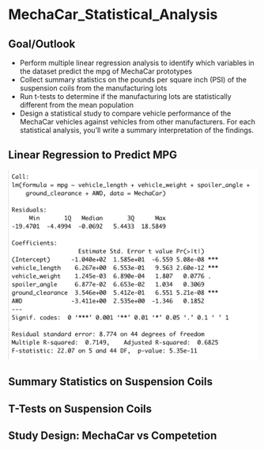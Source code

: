 # MechaCar_Statistical_Analysis
## Goal/Outlook
- Perform multiple linear regression analysis to identify which variables in the dataset predict the mpg of MechaCar prototypes
- Collect summary statistics on the pounds per square inch (PSI) of the suspension coils from the manufacturing lots
- Run t-tests to determine if the manufacturing lots are statistically different from the mean population
- Design a statistical study to compare vehicle performance of the MechaCar vehicles against vehicles from other manufacturers. For each statistical analysis, you’ll write a summary interpretation of the findings.

## Linear Regression to Predict MPG
![Deliverable_1.0](Resources/Deliverable_1.0.png)

## Summary Statistics on Suspension Coils

## T-Tests on Suspension Coils

## Study Design: MechaCar vs Competetion
